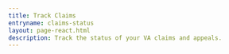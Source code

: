 ```yaml
---
title: Track Claims
entryname: claims-status
layout: page-react.html
description: Track the status of your VA claims and appeals.
---
```

